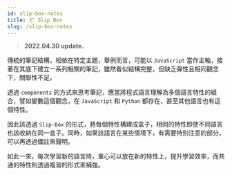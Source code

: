 ```yaml
---
id: slip-box-notes
title: 📦 Slip Box
slug: /slip-box-notes
---
```


> **2022.04.30 update.**

傳統的筆記結構，相依在特定主題，舉例而言，可能以 `JavaScript` 當作主軸，接著在其底下建立一系列相關的筆記，雖然看似結構完整，但缺乏彈性且相同觀念下，關聯性不足。

透過 `components` 的方式來思考筆記，應當將程式語言理解為多個語言特性的組合，譬如變數這個觀念，在 `JavaScript` 和 `Python` 都存在，甚至其他語言也有這個特性。

因此該透過 `Slip-Box` 的形式，將每個特性構建成盒子，相同的特性即使不同語言也該收納在同一盒子。同時，如果該語言在某些情境下，有需要特別注意的部分，可以再透過備註來聲明。

如此一來，每次學習新的語言時，重心可以放在新的特性上，提升學習效率，而共通的特性則透過複習的形式來補強。
